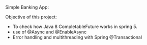 Simple Banking App:

Objective of this project:
  * To check how Java 8 CompletableFuture works in spring 5.
  * use of @Async and @EnableAsync
  * Error handling and multithreading with Spring @Transactional
